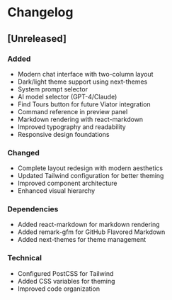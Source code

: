 # Changelog

## [Unreleased]

### Added
- Modern chat interface with two-column layout
- Dark/light theme support using next-themes
- System prompt selector
- AI model selector (GPT-4/Claude)
- Find Tours button for future Viator integration
- Command reference in preview panel
- Markdown rendering with react-markdown
- Improved typography and readability
- Responsive design foundations

### Changed
- Complete layout redesign with modern aesthetics
- Updated Tailwind configuration for better theming
- Improved component architecture
- Enhanced visual hierarchy

### Dependencies
- Added react-markdown for markdown rendering
- Added remark-gfm for GitHub Flavored Markdown
- Added next-themes for theme management

### Technical
- Configured PostCSS for Tailwind
- Added CSS variables for theming
- Improved code organization
